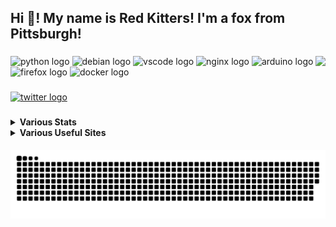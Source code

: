 <h2 align="left">Hi 👋! My name is Red Kitters! I'm a fox from Pittsburgh! </h2>

###

<img align="right" height="150" src="https://avatars.githubusercontent.com/u/23389169?v=4.png"  />

###

<div align="left">
  <img src="https://cdn.jsdelivr.net/gh/devicons/devicon/icons/python/python-original.svg" height="30" width="42" alt="python logo"  />
  <img src="https://cdn.jsdelivr.net/gh/devicons/devicon/icons/debian/debian-original.svg" height="30" width="42" alt="debian logo"  />
  <img src="https://cdn.jsdelivr.net/gh/devicons/devicon/icons/vscode/vscode-original.svg" height="30" width="42" alt="vscode logo"  />
  <img src="https://cdn.jsdelivr.net/gh/devicons/devicon/icons/nginx/nginx-original.svg" height="30" width="42" alt="nginx logo"  />
  <img src="https://cdn.jsdelivr.net/gh/devicons/devicon/icons/arduino/arduino-original.svg" height="30" width="42" alt="arduino logo"  />
  <img src="https://cdn.jsdelivr.net/gh/devicons/devicon/icons/firefox/firefox-original.svg" height="30" width="42" alt="firefox logo"  />
  <img src="https://cdn.jsdelivr.net/gh/devicons/devicon/icons/docker/docker-original.svg" height="30" width="42" alt="docker logo"  />
</div>

###

<div align="left">
  <a href="https://twitter.com/@LakesideMiners" target="_blank">
    <img src="https://img.shields.io/static/v1?message=Twitter&logo=twitter&label=&color=1DA1F2&logoColor=white&labelColor=&style=for-the-badge" height="30" alt="twitter logo"  />
  </a>
</div>

###
<details>
 <summary><b>Various Stats</b></summary>


<!--START_SECTION:waka-->
![Code Time](http://img.shields.io/badge/Code%20Time-144%20hrs%2022%20mins-blue)

![Profile Views](http://img.shields.io/badge/Profile%20Views-1-blue)

**This Week I Spent My Time On** 

```text
⌚︎ Time Zone: America/New_York

Programming Languages: 
C++                      1 hr 17 mins        ████████░░░░░░░░░░░░░░░░░   32.7% 
INI                      59 mins             ██████░░░░░░░░░░░░░░░░░░░   25.21% 
Text                     49 mins             █████░░░░░░░░░░░░░░░░░░░░   21.05% 
Python                   21 mins             ██░░░░░░░░░░░░░░░░░░░░░░░   9.08% 
Git Config               13 mins             █░░░░░░░░░░░░░░░░░░░░░░░░   5.53%

Editors: 
VS Code                  3 hrs 55 mins       █████████████████████████   100.0%

Projects: 
ZappyOSC                 1 hr 29 mins        █████████░░░░░░░░░░░░░░░░   37.81% 
OpenIris                 1 hr 18 mins        ████████░░░░░░░░░░░░░░░░░   33.44% 
ESP                      1 hr 7 mins         ███████░░░░░░░░░░░░░░░░░░   28.75%

```

**I Mostly Code in Python** 

```text
Python                   18 repos            ██████████░░░░░░░░░░░░░░░   42.86% 
HTML                     7 repos             ████░░░░░░░░░░░░░░░░░░░░░   16.67% 
JavaScript               5 repos             ███░░░░░░░░░░░░░░░░░░░░░░   11.9% 
C++                      2 repos             █░░░░░░░░░░░░░░░░░░░░░░░░   4.76% 
GLSL                     2 repos             █░░░░░░░░░░░░░░░░░░░░░░░░   4.76%

```



 Last Updated on 06/04/2023 18:33:02 UTC
<!--END_SECTION:waka-->


</details>
<details>
  <summary><b>Various Useful Sites</b></summary>
  
  [Grep.App](https://grep.app/) - Bulk serach git repos, regex support.
  
  [Oh Shit Git!](https://ohshitgit.com/) - For when Git makes you go "Oh Shit!"
  
</details>
  
<br clear="both">

<img src="https://raw.githubusercontent.com/LakesideMiners/LakesideMiners/output/github-contribution-grid-snake-dark.svg" align="center"/>

###
